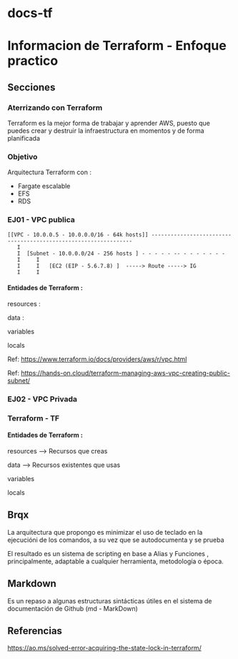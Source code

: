 # docs-tf
# Informacion de Terraform - Enfoque practico
<!-- Nivel 0 -  V0.0.1 - 2022 Jul-->

## Secciones

### Aterrizando con Terraform

Terraform es la mejor forma de trabajar y aprender AWS, puesto que puedes crear y destruir la infraestructura en momentos y de forma planificada

### Objetivo 

Arquitectura Terraform con : 

- Fargate escalable
- EFS
- RDS


### EJ01 - VPC publica

```
[[VPC - 10.0.0.5 - 10.0.0.0/16 - 64k hosts]] ----------------------------------------------------------------
   I
   I  [Subnet - 10.0.0.0/24 - 256 hosts ] - - - - - -- - - - - - - - 
   I     I   
   I     I   [EC2 (EIP - 5.6.7.8) ]  -----> Route -----> IG  
   I     I
```

#### Entidades de Terraform : 

resources :

data : 

variables 

locals




Ref: https://www.terraform.io/docs/providers/aws/r/vpc.html

Ref: https://hands-on.cloud/terraform-managing-aws-vpc-creating-public-subnet/

### EJ02 - VPC Privada


### Terraform - TF

#### Entidades de Terraform : 

resources --> Recursos que creas

data      --> Recursos existentes que usas

variables 

locals



## Brqx

La arquitectura que propongo es minimizar el uso de teclado en la ejecucióni de los comandos, a su vez que se autodocumenta y se prueba

El resultado es un sistema de scripting en base a Alias y Funciones , principalmente, adaptable a cualquier herramienta, metodología o época.


## Markdown

Es un repaso a algunas estructuras sintácticas útiles en el sistema de documentación de Github (md - MarkDown)


## Referencias

https://ao.ms/solved-error-acquiring-the-state-lock-in-terraform/

